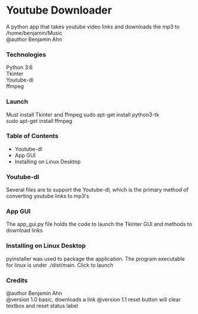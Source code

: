 # Youtube Downloader
A python app that takes youtube video links and downloads the mp3 to /home/benjamin/Music  
@author Benjamin Ahn  

### Technologies
Python 3.6  
Tkinter  
Youtube-dl  
ffmpeg  

### Launch
Must install Tkinter and ffmpeg
sudo apt-get install python3-tk  
sudo apt-get install ffmpeg

### Table of Contents
* Youtube-dl
* App GUI
* Installing on Linux Desktop

### Youtube-dl
Several files are to support the Youtube-dl, which is the primary method of converting youtube links to mp3's  

### App GUI
The app_gui.py file holds the code to launch the Tkinter GUI and methods to download links

### Installing on Linux Desktop
pyinstaller was used to package the application. The program executable for linux is under ./dist/main. Click to launch  

### Credits
@author Benjamin Ahn  
@version 1.0 basic, downloads a link
@version 1.1 reset button will clear textbox and reset status label
